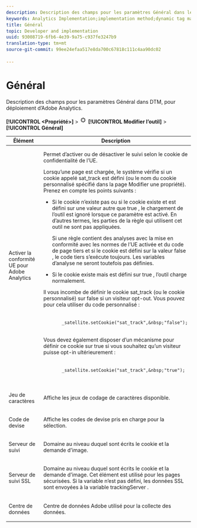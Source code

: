 ```yaml
---
description: Description des champs pour les paramètres Général dans le gestionnaire dynamique de balises, pour déploiement d’Adobe Analytics.
keywords: Analytics Implementation;implementation method;dynamic tag management;dtm;general settings;eu compliance;character set;currency code;tracking server;ssl tracking server
title: Général
topic: Developer and implementation
uuid: 93008719-6fb6-4e39-9a75-c937fe3247b9
translation-type: tm+mt
source-git-commit: 99ee24efaa517e8da700c67818c111c4aa90dc02

---
```



# Général

Description des champs pour les paramètres Général dans DTM, pour déploiement d’Adobe Analytics.

**[!UICONTROL &lt;Propriété&gt;]** &gt; ![](assets/settings_gear.png) **[!UICONTROL Modifier l’outil]** &gt; **[!UICONTROL Général]**

<table id="table_DD8DA303698041D296DD5DB080AF7971"> 
 <thead> 
  <tr> 
   <th colname="col1" class="entry"> Élément </th> 
   <th colname="col2" class="entry"> Description </th> 
  </tr> 
 </thead>
 <tbody> 
  <tr> 
   <td colname="col1"> <p>Activer la conformité UE pour <span class="keyword">Adobe Analytics </span> </p> </td> 
   <td colname="col2"> <p> Permet d’activer ou de désactiver le suivi selon le cookie de confidentialité de l’UE. </p> <p>Lorsqu’une page est chargée, le système vérifie si un cookie appelé <span class="filepath">sat_track</span> est défini (ou le nom du cookie personnalisé spécifié dans la page <span class="wintitle">Modifier une propriété</span>). Prenez en compte les points suivants : </p> 
    <ul id="ul_42A6D728F0BC4FBABB0069EFB66DCB01"> 
     <li id="li_227CB14326344AA3980F20C7EACF2AD2"> <p> Si le cookie n’existe pas ou si le cookie existe et est défini sur une valeur autre que <span class="term"> true </span>, le chargement de l’outil est ignoré lorsque ce paramètre est activé. En d’autres termes, les parties de la règle qui utilisent cet outil ne sont pas appliquées. </p> <p>Si une règle contient des analyses avec la mise en conformité avec les normes de l’UE activée et du code de page tiers et si le cookie est défini sur la valeur <span class="term"> false </span>, le code tiers s’exécute toujours. Les variables d’analyse ne seront toutefois pas définies. </p> </li> 
     <li id="li_1E74E02D7E4646ACA86D862A1D3C6679"> Si le cookie existe mais est défini sur <span class="term"> true </span>, l’outil charge normalement. </li> 
    </ul> <p>Il vous incombe de définir le cookie <span class="filepath"> sat_track </span> (ou le cookie personnalisé) sur <span class="term"> false </span> si un visiteur opt-out. Vous pouvez pour cela utiliser du code personnalisé : </p> <p> 
     <code>
       _satellite.setCookie("sat_track",&amp;nbsp;"false"); 
     </code> </p> <p> Vous devez également disposer d’un mécanisme pour définir ce cookie sur <span class="term"> true </span> si vous souhaitez qu’un visiteur puisse opt-in ultérieurement : </p> <p> 
     <code>
       _satellite.setCookie("sat_track",&amp;nbsp;"true"); 
     </code> </p> </td> 
  </tr> 
  <tr> 
   <td colname="col1"> <p>Jeu de caractères </p> </td> 
   <td colname="col2"> <p>Affiche les jeux de codage de caractères disponible. </p> </td> 
  </tr> 
  <tr> 
   <td colname="col1"> <p>Code de devise </p> </td> 
   <td colname="col2"> <p>Affiche les codes de devise pris en charge pour la sélection. </p> </td> 
  </tr> 
  <tr> 
   <td colname="col1"> <p>Serveur de suivi </p> </td> 
   <td colname="col2"> <p>Domaine au niveau duquel sont écrits le cookie et la demande d’image. </p> </td> 
  </tr> 
  <tr> 
   <td colname="col1"> <p>Serveur de suivi SSL </p> </td> 
   <td colname="col2"> <p>Domaine au niveau duquel sont écrits le cookie et la demande d’image. Cet élément est utilisé pour les pages sécurisées. Si la variable n’est pas défini, les données SSL sont envoyées à la variable <span class="term"> trackingServer </span>. </p> </td> 
  </tr> 
  <tr> 
   <td colname="col1"> <p>Centre de données </p> </td> 
   <td colname="col2"> <p>Centre de données Adobe utilisé pour la collecte des données. </p> </td> 
  </tr> 
 </tbody> 
</table>

